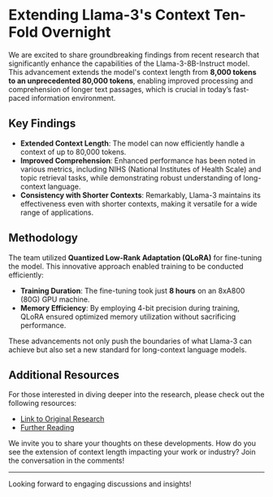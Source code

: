 # Extending Llama-3's Context Ten-Fold Overnight  

We are excited to share groundbreaking findings from recent research that significantly enhance the capabilities of the Llama-3-8B-Instruct model. This advancement extends the model's context length from **8,000 tokens to an unprecedented 80,000 tokens**, enabling improved processing and comprehension of longer text passages, which is crucial in today’s fast-paced information environment.  

## Key Findings  
- **Extended Context Length**: The model can now efficiently handle a context of up to 80,000 tokens.  
- **Improved Comprehension**: Enhanced performance has been noted in various metrics, including NIHS (National Institutes of Health Scale) and topic retrieval tasks, while demonstrating robust understanding of long-context language.  
- **Consistency with Shorter Contexts**: Remarkably, Llama-3 maintains its effectiveness even with shorter contexts, making it versatile for a wide range of applications.  

## Methodology  
The team utilized **Quantized Low-Rank Adaptation (QLoRA)** for fine-tuning the model. This innovative approach enabled training to be conducted efficiently:  
- **Training Duration**: The fine-tuning took just **8 hours** on an 8xA800 (80G) GPU machine.  
- **Memory Efficiency**: By employing 4-bit precision during training, QLoRA ensured optimized memory utilization without sacrificing performance.  

These advancements not only push the boundaries of what Llama-3 can achieve but also set a new standard for long-context language models.  

## Additional Resources  
For those interested in diving deeper into the research, please check out the following resources:  
- [Link to Original Research](#)  
- [Further Reading](#)  

We invite you to share your thoughts on these developments. How do you see the extension of context length impacting your work or industry? Join the conversation in the comments!  

---  

Looking forward to engaging discussions and insights!